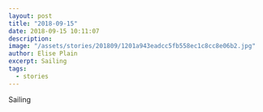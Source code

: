 ```yaml
---
layout: post
title: "2018-09-15"
date: 2018-09-15 10:11:07
description: 
image: "/assets/stories/201809/1201a943eadcc5fb558ec1c8cc8e06b2.jpg"
author: Elise Plain
excerpt: Sailing
tags: 
  - stories
---
```


Sailing
<p></p>
